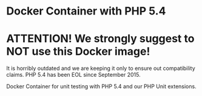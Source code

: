 # Docker Container with PHP 5.4

# ATTENTION! We strongly suggest to NOT use this Docker image!
It is horribly outdated and we are keeping it only to ensure out compatibility claims. PHP 5.4 has been EOL since September 2015.

Docker Container for unit testing with PHP 5.4 and our PHP Unit extensions.
